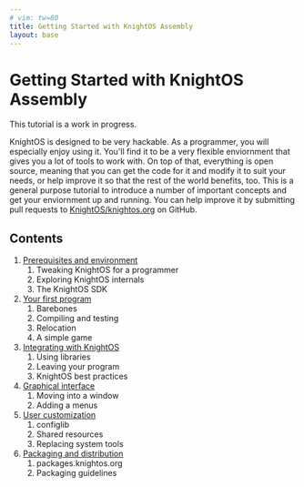 ```yaml
---
# vim: tw=80
title: Getting Started with KnightOS Assembly
layout: base
---
```


# Getting Started with KnightOS Assembly

This tutorial is a work in progress.

KnightOS is designed to be very hackable. As a programmer, you will especially
enjoy using it. You'll find it to be a very flexible enviornment that gives you
a lot of tools to work with. On top of that, everything is open source, meaning
that you can get the code for it and modify it to suit your needs, or help
improve it so that the rest of the world benefits, too. This is a general
purpose tutorial to introduce a number of important concepts and get your
enviornment up and running. You can help improve it by submitting pull requests
to [KnightOS/knightos.org](https://github.com/KnightOS/knightos.org/tree/gh-pages/documentation/tutorials/getting-started)
on GitHub.

## Contents

1. [Prerequisites and environment](prereqs)
   1. Tweaking KnightOS for a programmer
   1. Exploring KnightOS internals
   1. The KnightOS SDK
1. [Your first program](first-program)
   1. Barebones
   1. Compiling and testing
   1. Relocation
   1. A simple game
1. [Integrating with KnightOS](integration)
   1. Using libraries
   1. Leaving your program
   1. KnightOS best practices
1. [Graphical interface](gui)
   1. Moving into a window
   1. Adding a menus
1. [User customization](customization)
   1. configlib
   1. Shared resources
   1. Replacing system tools
1. [Packaging and distribution](packaging)
   1. packages.knightos.org
   1. Packaging guidelines
